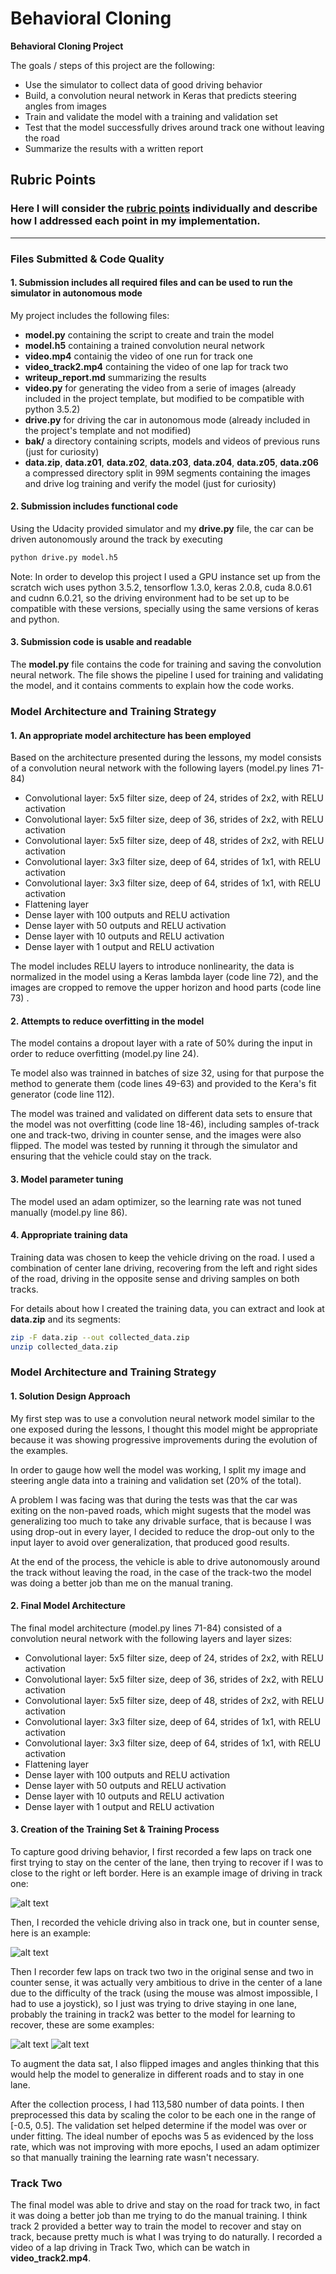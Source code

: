 # **Behavioral Cloning** 


**Behavioral Cloning Project**

The goals / steps of this project are the following:

* Use the simulator to collect data of good driving behavior
* Build, a convolution neural network in Keras that predicts steering angles from images
* Train and validate the model with a training and validation set
* Test that the model successfully drives around track one without leaving the road
* Summarize the results with a written report


[//]: # (Image References)

[image1]: ./examples/track1.jpg "Driving on Track 1"
[image2]: ./examples/track1_counter_sense.jpg "Driving on Track 1 - Counter Sense"
[image3]: ./examples/track2.jpg "Driving on Track 2"
[image4]: ./examples/track2_counter_sense.jpg "Driving on Track 2 - Counter Sense"


## Rubric Points
### Here I will consider the [rubric points](https://review.udacity.com/#!/rubrics/432/view) individually and describe how I addressed each point in my implementation.  

---
### Files Submitted & Code Quality

#### 1. Submission includes all required files and can be used to run the simulator in autonomous mode

My project includes the following files:
* **model.py** containing the script to create and train the model
* **model.h5** containing a trained convolution neural network
* **video.mp4** containig the video of one run for track one
* **video_track2.mp4** containing the video of one lap for track two
* **writeup_report.md** summarizing the results
* **video.py** for generating the video from a serie of images (already included in the project template, but modified to be compatible with python 3.5.2)
* **drive.py** for driving the car in autonomous mode (already included in the project's template and not modified)
* **bak/** a directory containing scripts, models and videos of previous runs (just for curiosity)
* **data.zip**, **data.z01**, **data.z02**, **data.z03**, **data.z04**, **data.z05**, **data.z06**   a compressed directory split in 99M segments containing the images and drive log training and verify the model (just for curiosity)

#### 2. Submission includes functional code
Using the Udacity provided simulator and my **drive.py** file, the car can be driven autonomously around the track by executing 
```sh
python drive.py model.h5
```

Note: In order to develop this project I used a GPU instance set up from the scratch wich uses python 3.5.2, tensorflow 1.3.0,  keras 2.0.8, cuda 8.0.61 and cudnn 6.0.21, so the driving environment had to be set up to be compatible with these versions, specially using the same versions of keras and python. 

#### 3. Submission code is usable and readable

The **model.py** file contains the code for training and saving the convolution neural network. The file shows the pipeline I used for training and validating the model, and it contains comments to explain how the code works.

### Model Architecture and Training Strategy

#### 1. An appropriate model architecture has been employed

Based on the architecture presented during the lessons, my model consists of a convolution neural network with the following layers (model.py lines 71-84)

* Convolutional layer: 5x5 filter size, deep of  24, strides of 2x2,  with RELU activation
* Convolutional layer: 5x5 filter size, deep of  36, strides of 2x2,  with RELU activation
* Convolutional layer: 5x5 filter size, deep of  48, strides of 2x2,  with RELU activation
* Convolutional layer: 3x3 filter size, deep of  64, strides of 1x1,  with RELU activation
* Convolutional layer: 3x3 filter size, deep of  64, strides of 1x1,  with RELU activation
* Flattening layer
* Dense layer with 100 outputs and RELU activation
* Dense layer with 50 outputs and RELU activation
* Dense layer with 10 outputs and RELU activation
* Dense layer with 1 output and RELU activation

The model includes RELU layers to introduce nonlinearity, the data is normalized in the model using a Keras lambda layer (code line 72), and the images are cropped to remove the upper horizon and hood parts (code line 73) . 

#### 2. Attempts to reduce overfitting in the model

The model contains a dropout layer with a rate of 50% during the input in order to reduce overfitting (model.py line 24).

Te model also was trainned in batches of size 32, using for that purpose the method to generate them (code lines 49-63) and provided to the Kera's fit generator (code line 112). 

The model was trained and validated on different data sets to ensure that the model was not overfitting (code line 18-46), including samples of-track one and track-two, driving in counter sense, and the images were also flipped. The model was tested by running it through the simulator and ensuring that the vehicle could stay on the track.

#### 3. Model parameter tuning

The model used an adam optimizer, so the learning rate was not tuned manually (model.py line 86).

#### 4. Appropriate training data

Training data was chosen to keep the vehicle driving on the road. I used a combination of center lane driving, recovering from the left and right sides of the road, driving in the opposite sense and driving samples on both tracks.

For details about how I created the training data, you can extract and look at **data.zip** and its segments:
```sh
zip -F data.zip --out collected_data.zip
unzip collected_data.zip
```
 

### Model Architecture and Training Strategy

#### 1. Solution Design Approach

My first step was to use a convolution neural network model similar to the one exposed during the lessons, I thought this model might be appropriate because it was showing progressive improvements during the evolution of the examples.

In order to gauge how well the model was working, I split my image and steering angle data into a training and validation set (20% of the total).

A problem I was facing was that during the tests was that the car was exiting on the non-paved roads, which might sugests that the model was generalizing too much to take any drivable surface, that is because I was using drop-out in every layer, I decided to reduce the drop-out only to the input layer to avoid over generalization, that produced good results.

At the end of the process, the vehicle is able to drive autonomously around the track without leaving the road, in the case of the track-two the model was doing a better job than me on the manual traning.

#### 2. Final Model Architecture

The final model architecture (model.py lines 71-84) consisted of a convolution neural network with the following layers and layer sizes:

* Convolutional layer: 5x5 filter size, deep of  24, strides of 2x2,  with RELU activation
* Convolutional layer: 5x5 filter size, deep of  36, strides of 2x2,  with RELU activation
* Convolutional layer: 5x5 filter size, deep of  48, strides of 2x2,  with RELU activation
* Convolutional layer: 3x3 filter size, deep of  64, strides of 1x1,  with RELU activation
* Convolutional layer: 3x3 filter size, deep of  64, strides of 1x1,  with RELU activation
* Flattening layer
* Dense layer with 100 outputs and RELU activation
* Dense layer with 50 outputs and RELU activation
* Dense layer with 10 outputs and RELU activation
* Dense layer with 1 output and RELU activation


#### 3. Creation of the Training Set & Training Process

To capture good driving behavior, I first recorded a few laps on track one first trying to stay on the center of the lane, then trying to recover if I was to close to the right or left border. Here is an example image of driving in track one:

![alt text][image1]

Then, I recorded the vehicle driving also in track one, but in counter sense, here is an example:

![alt text][image2]

Then I recorder few laps on track two two in the original sense and two in counter sense, it was actually very ambitious to drive in the center of a lane due to the difficulty of the track (using the mouse was almost impossible, I had to use a joystick), so I just was trying to drive staying in one lane, probably the training in track2 was better to the model for learning to recover, these are some examples:

![alt text][image3]
![alt text][image4]

To augment the data sat, I also flipped images and angles thinking that this would help the model to generalize in different roads and to stay in one lane.

After the collection process, I had 113,580 number of data points. I then preprocessed this data by scaling the color to be each one in the range of [-0.5, 0.5]. The validation set helped determine if the model was over or under fitting. The ideal number of epochs was 5 as evidenced by the loss rate, which was not improving with more epochs, I used an adam optimizer so that manually training the learning rate wasn't necessary.

### Track Two

The final model was able to drive and stay on the road for track two, in fact it was doing a better job than me trying to do the manual training. I think track 2 provided a better way to train the model to recover and stay on track, because pretty much is what I was trying to do naturally. I recorded a video of a lap driving in Track Two, which can be watch in **video_track2.mp4**.
